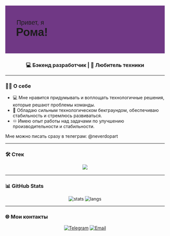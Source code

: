 <!-- Banner / Header -->
<p align="center">
  <img src="header.png" alt="banner" />
</p>

<h3 align="center">💻 Бэкенд разработчик | 🚀 Любитель техники</h3>

---

### 👨‍💻 О себе

- 💻 Мне нравится придумывать и воплощать технологичные решения, которые решают проблемы команды.
- 💪 Обладаю сильным технологическом бекграундом, обеспечиваю стабильность и стремлюсь развиваться.
- ♾️ Имею опыт работы над задачами по улучшению производительности и стабильности.

Мне можно писать сразу в телеграм: @neverdopart

---

### 🛠️ Стек
<p align="center">
  <img src="https://skillicons.dev/icons?i=cs,dotnet,java,kotlin,linux,docker,git,github,gitlab,postgresql,sqlite,redis,html,css,rider,androidstudio,unity" />
</p>

---

### 📊 GitHub Stats
<p align="center">
  <img src="https://github-readme-stats.vercel.app/api?username=0ptiRus&show_icons=true&theme=tokyonight" alt="stats" height="160" />
  <img src="https://github-readme-stats.vercel.app/api/top-langs/?username=0ptiRus&layout=compact&theme=tokyonight" alt="langs" height="160" />
</p>

---

### 🌐 Мои контакты
<p align="center">
  <a href="https://t.me/neverdopart"><img src="https://img.icons8.com/?size=50&id=7xE9VDBMDtZ0&format=png&color=000000" alt="Telegram" /></a>
  <a href="mailto:tylerthecatoc@gmail.com"><img src="https://skillicons.dev/icons?i=gmail" alt="Email" /></a>
</p>

